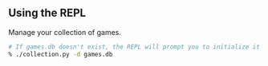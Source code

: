 ## Using the REPL

Manage your collection of games.

```bash
# If games.db doesn't exist, the REPL will prompt you to initialize it
% ./collection.py -d games.db
```
